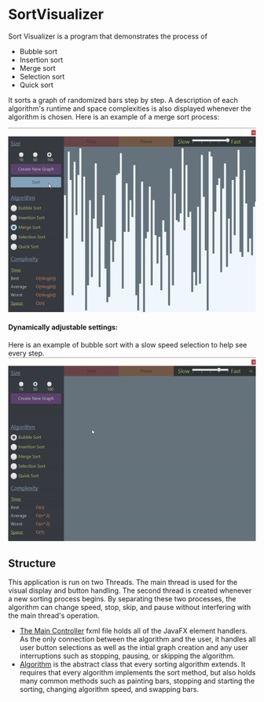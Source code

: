 # SortVisualizer
Sort Visualizer is a program that demonstrates the process of
- Bubble sort
- Insertion sort
- Merge sort
- Selection sort
- Quick sort 

It sorts a graph of randomized bars step by step. A description of each algorithm's runtime and space complexities is also displayed whenever the algorithm is chosen. Here is an example of a merge sort process:

![Demo](mergeSortGif.gif)

#### Dynamically adjustable settings:
Here is an example of bubble sort with a slow speed selection to help see every step.
![BubbleDemo](bubbleSortGif.gif)
## Structure
This application is run on two Threads. The main thread is used for the visual display and button handling. The second thread is created whenever a new sorting process begins. By separating these two processes, the algorithm can change speed, stop, skip, and pause without interfering with the main thread's operation.
- [The Main Controller](SortVisualizer/src/application/MainController.java) fxml file holds all of the JavaFX element handlers. As the only connection between the algorithm and the user, it handles all user button selections as well as the intial graph creation and any user interruptions such as stopping, pausing, or skipping the algorithm.
- [Algorithm](SortVisualizer/src/application/SortingAlgs/Algorithm.java) is the abstract class that every sorting algorithm extends. It requires that every algorithm implements the sort method, but also holds many common methods such as painting bars, stopping and starting the sorting, changing algorithm speed, and swapping bars. 
